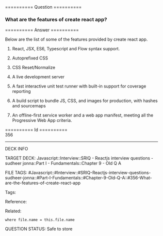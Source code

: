 ========== Question ==========  

### What are the features of create react app?  

========== Answer ==========  

Below are the list of some of the features provided by create react app.

1.  React, JSX, ES6, Typescript and Flow syntax support.

2.  Autoprefixed CSS

3.  CSS Reset/Normalize

4.  A live development server

5.  A fast interactive unit test runner with built-in support for coverage
    reporting

6.  A build script to bundle JS, CSS, and images for production, with hashes and
    sourcemaps

7.  An offline-first service worker and a web app manifest, meeting all the
    Progressive Web App criteria.

========== Id ==========  
356

---

DECK INFO

TARGET DECK: Javascript::Interview::SRIQ - Reactjs interview questions - sudheer jonna::Part I - Fundamentals::Chapter 9 - Old Q A

FILE TAGS: #Javascript::#Interview::#SRIQ-Reactjs-interview-questions-sudheer-jonna::#Part-I-Fundamentals::#Chapter-9-Old-Q-A::#356-What-are-the-features-of-create-react-app

Tags:

Reference:

Related:

```dataview
where file.name = this.file.name
```
QUESTION STATUS: Safe to store
